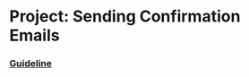 # Project: Sending Confirmation Emails

### [Guideline](https://www.theodinproject.com/lessons/ruby-on-rails-sending-confirmation-emails)

